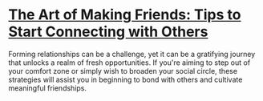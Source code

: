 
# [The Art of Making Friends: Tips to Start Connecting with Others](https://www.mindhaste.com/t/make-friends/the-art-of-making-friends-tips-to-start-connecting-with-others-276)

Forming relationships can be a challenge, yet it can be a gratifying journey that unlocks a realm of fresh opportunities. If you're aiming to step out of your comfort zone or simply wish to broaden your social circle, these strategies will assist you in beginning to bond with others and cultivate meaningful friendships.
    